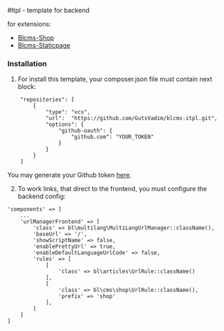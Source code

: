 #Itpl - template for backend

for extensions:
- [Blcms-Shop](https://github.com/black-lamp/blcms-shop)
- [Blcms-Staticpage](https://github.com/black-lamp/blcms-staticpage)

### Installation

1) For install this template, your composer.json file must contain next block:

```
    "repositories": [
        {
            "type": "vcs",
            "url":  "https://github.com/GutsVadim/blcms-itpl.git",
            "options": {
                "github-oauth": {
                    "github.com": "YOUR_TOKEN"
                }
            }
        }
    ]
```
You may generate your Github token [here](https://github.com/settings/tokens).

2) To work links, that direct to the frontend, you must configure the backend config:
```
'components' => [
    ...
    'urlManagerFrontend' => [
        'class' => bl\multilang\MultiLangUrlManager::className(),
        'baseUrl' => '/',
        'showScriptName' => false,
        'enablePrettyUrl' => true,
        'enableDefaultLanguageUrlCode' => false,
        'rules' => [
            [
                'class' => bl\articles\UrlRule::className()
            ],
            [
                'class' => bl\cms\shop\UrlRule::className(),
                'prefix' => 'shop'
            ],
        ]
    ]
]
```